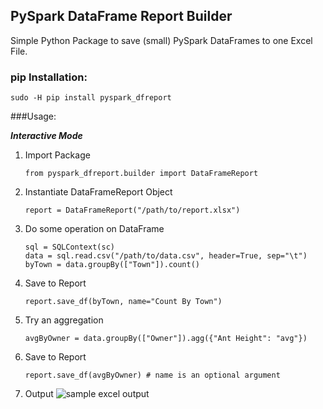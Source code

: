 ## PySpark DataFrame Report Builder

Simple Python Package to save (small) PySpark DataFrames to one Excel File.

### pip Installation:

```
sudo -H pip install pyspark_dfreport
```

###Usage:

_**Interactive Mode**_

1. Import Package

	```
	from pyspark_dfreport.builder import DataFrameReport
	```
2. Instantiate DataFrameReport Object

	```
	report = DataFrameReport("/path/to/report.xlsx")
	```
3. Do some operation on DataFrame

	```
	sql = SQLContext(sc)
	data = sql.read.csv("/path/to/data.csv", header=True, sep="\t")
	byTown = data.groupBy(["Town"]).count()
	```
4. Save to Report

	```
	report.save_df(byTown, name="Count By Town")
	```
5. Try an aggregation

	```
	avgByOwner = data.groupBy(["Owner"]).agg({"Ant Height": "avg"})
	```
6. Save to Report

	```
	report.save_df(avgByOwner) # name is an optional argument
	```
7. Output
	![sample excel output](http://i.imgur.com/hUKSBmP.png)